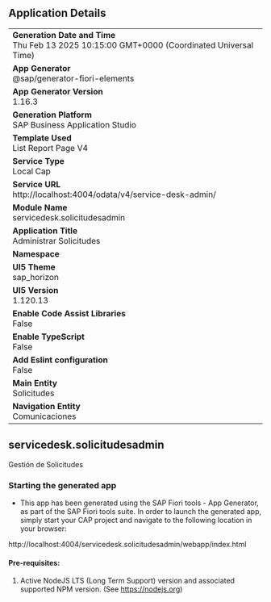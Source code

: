 ## Application Details
|               |
| ------------- |
|**Generation Date and Time**<br>Thu Feb 13 2025 10:15:00 GMT+0000 (Coordinated Universal Time)|
|**App Generator**<br>@sap/generator-fiori-elements|
|**App Generator Version**<br>1.16.3|
|**Generation Platform**<br>SAP Business Application Studio|
|**Template Used**<br>List Report Page V4|
|**Service Type**<br>Local Cap|
|**Service URL**<br>http://localhost:4004/odata/v4/service-desk-admin/|
|**Module Name**<br>servicedesk.solicitudesadmin|
|**Application Title**<br>Administrar Solicitudes|
|**Namespace**<br>|
|**UI5 Theme**<br>sap_horizon|
|**UI5 Version**<br>1.120.13|
|**Enable Code Assist Libraries**<br>False|
|**Enable TypeScript**<br>False|
|**Add Eslint configuration**<br>False|
|**Main Entity**<br>Solicitudes|
|**Navigation Entity**<br>Comunicaciones|

## servicedesk.solicitudesadmin

Gestión de Solicitudes

### Starting the generated app

-   This app has been generated using the SAP Fiori tools - App Generator, as part of the SAP Fiori tools suite.  In order to launch the generated app, simply start your CAP project and navigate to the following location in your browser:

http://localhost:4004/servicedesk.solicitudesadmin/webapp/index.html

#### Pre-requisites:

1. Active NodeJS LTS (Long Term Support) version and associated supported NPM version.  (See https://nodejs.org)


